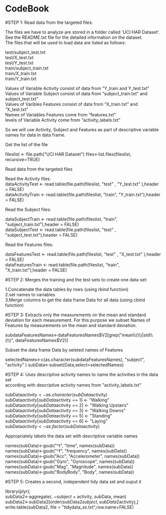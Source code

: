 # CodeBook

#STEP 1: Read data from the targeted files:

The files we have to analyze are stored in a folder called 'UCI HAR Dataset'.  
See the README.txt file for the detailed information on the dataset.    
The files that will be used to load data are listed as follows:

test/subject_test.txt  
test/X_test.txt   
test/Y_test.txt   
train/subject_train.txt   
train/X_train.txt   
train/Y_train.txt   

Values of Variable Activity consist of data from "Y_train and Y_test.txt”    
Values of Variable Subject consist of data from “subject_train.txt” and subject_test.txt"     
Values of Varibles Features consist of data from “X_train.txt” and “X_test.txt”     
Names of Variables Features come from “features.txt”     
levels of Variable Activity come from “activity_labels.txt”       

So we will use Activity, Subject and Features as part of descriptive variable names for data in data frame.

Get the list of the file

fileslist <- file.path("UCI HAR Dataset")
files<-list.files(fileslist, recursive=TRUE)




Read data from the targeted files   

Read the Activity files:     
dataActivityTest  <- read.table(file.path(fileslist, "test" , "Y_test.txt" ),header = FALSE)     
dataActivityTrain <- read.table(file.path(fileslist, "train", "Y_train.txt"),header = FALSE)     



Read the Subject files:     

dataSubjectTrain <- read.table(file.path(fileslist, "train", "subject_train.txt"),header = FALSE)     
dataSubjectTest  <- read.table(file.path(fileslist, "test" , "subject_test.txt"),header = FALSE)     



Read the Features files:     

dataFeaturesTest  <- read.table(file.path(fileslist, "test" , "X_test.txt" ),header = FALSE)     
dataFeaturesTrain <- read.table(file.path(fileslist, "train", "X_train.txt"),header = FALSE)     

#STEP 2: Merges the training and the test sets to create one data set:

1.Concatenate the data tables by rows (using rbind function)   
2.set names to variables           
3.Merge columns to get the data frame Data for all data (using cbind function)           

#STEP 3: Extracts only the measurements on the mean and standard deviation for each measurement.
For this purpose we subset Names of Features by measurements on the mean and standard deviation.  

subdataFeaturesNames<-dataFeaturesNames$V2[grep("mean\\(\\)|std\\(\\)", dataFeaturesNames$V2)]

Subset the data frame Data by seleted names of Features

selectedNames<-c(as.character(subdataFeaturesNames), "subject", "activity" )
subData<-subset(Data,select=selectedNames)

#STEP 4: Uses descriptive activity names to name the activities in the data set   
according with descriptive activity names from "activity_labels.txt"    

subData$activity <- as.character(subData$activity)     
subData$activity[subData$activity == 1] <- "Walking"       
subData$activity[subData$activity == 2] <- "Walking Upstairs"            
subData$activity[subData$activity == 3] <- "Walking Downs"    
subData$activity[subData$activity == 5] <- "Standing"     
subData$activity[subData$activity == 6] <- "Laying"      
subData$activity <- as.factor(subData$activity)       



Appropriately labels the data set with descriptive variable names     

names(subData)<-gsub("^t", "time", names(subData))     
names(subData)<-gsub("^f", "frequency", names(subData))      
names(subData)<-gsub("Acc", "Accelerometer", names(subData))         
names(subData)<-gsub("Gyro", "Gyroscope", names(subData))         
names(subData)<-gsub("Mag", "Magnitude", names(subData))         
names(subData)<-gsub("BodyBody", "Body", names(subData))           

#STEP 5: Creates a second, independent tidy data set and ouput it     

library(plyr);     
subData2<-aggregate(. ~subject + activity, subData, mean)            
subData2<-subData2[order(subData2$subject,subData2$activity),]          
write.table(subData2, file = "tidydata_ss.txt",row.name=FALSE)               






